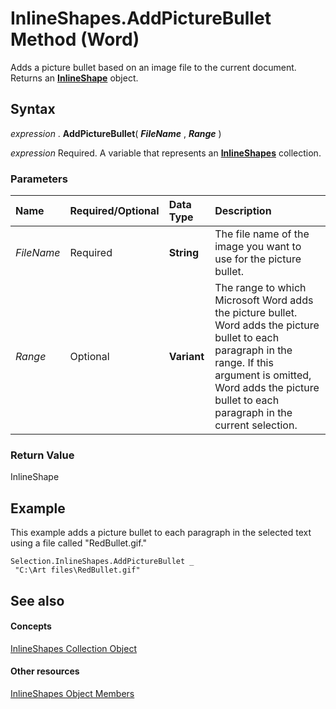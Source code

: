 
# InlineShapes.AddPictureBullet Method (Word)

Adds a picture bullet based on an image file to the current document. Returns an  **[InlineShape](a8fd110a-4aa7-c4b9-1559-32022787d955.md)** object.


## Syntax

 _expression_ . **AddPictureBullet**( **_FileName_** , **_Range_** )

 _expression_ Required. A variable that represents an **[InlineShapes](88c632b2-80de-c96a-8879-a98461b38bd0.md)** collection.


### Parameters



|**Name**|**Required/Optional**|**Data Type**|**Description**|
|:-----|:-----|:-----|:-----|
| _FileName_|Required| **String**|The file name of the image you want to use for the picture bullet.|
| _Range_|Optional| **Variant**|The range to which Microsoft Word adds the picture bullet. Word adds the picture bullet to each paragraph in the range. If this argument is omitted, Word adds the picture bullet to each paragraph in the current selection.|

### Return Value

InlineShape


## Example

This example adds a picture bullet to each paragraph in the selected text using a file called "RedBullet.gif."


```
Selection.InlineShapes.AddPictureBullet _ 
 "C:\Art files\RedBullet.gif"
```


## See also


#### Concepts


[InlineShapes Collection Object](88c632b2-80de-c96a-8879-a98461b38bd0.md)
#### Other resources


[InlineShapes Object Members](b579615b-f917-3d70-19da-1604e776fd0a.md)
